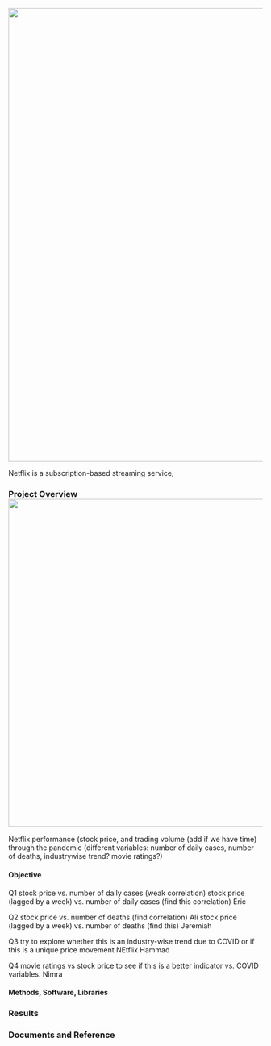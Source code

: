 <p align="center">
<img src="https://github.com/theidari/project1/blob/Ali/Netflix.png" width="900">
</p>


Netflix is a subscription-based streaming service,



### Project Overview <img src="https://github.com/theidari/project1/blob/main/NetflixLine.png" width="650">

Netflix performance (stock price, and trading volume (add if we have time) through the pandemic 
(different variables: number of daily cases, number of deaths, industrywise trend? movie ratings?)

<h4>Objective</h4>
Q1
stock price vs. number of daily cases (weak correlation)
stock price (lagged by a week) vs. number of daily cases (find this correlation) Eric

Q2
stock price vs. number of deaths (find correlation) Ali
stock price (lagged by a week) vs. number of deaths (find this) Jeremiah

Q3
try to explore whether this is an industry-wise trend due to COVID or if this is a unique price movement NEtflix Hammad

Q4
movie ratings vs stock price to see if this is a better indicator vs. COVID variables. Nimra

<h4>Methods, Software, Libraries</h4>

<h3>Results</h3>
<h3>Documents and Reference</h3>

